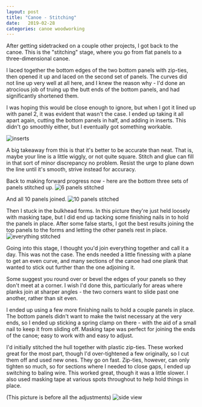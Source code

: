 ```yaml
---
layout: post
title: "Canoe - Stitching"
date:   2019-02-28
categories: canoe woodworking
---
```


After getting sidetracked on a couple other projects, I got back to the canoe.  This is the "stitching" stage, where you go from flat panels to a three-dimensional canoe.

I laced together the bottom edges of the two bottom panels with zip-ties, then opened it up and laced on the second set of panels.  The curves did not line up very well at all here, and I knew the reason why - I'd done an atrocious job of truing up the butt ends of the bottom panels, and had significantly shortened them.

I was hoping this would be close enough to ignore, but when I got it lined up with panel 2, it was evident that wasn't the case.  I ended up taking it all apart again, cutting the bottom panels in half, and adding in inserts.  This didn't go smoothly either, but I eventually got something workable.

![inserts](https://i.imgur.com/rp1tbtW.jpg)

A big takeaway from this is that it's better to be accurate than neat.  That is, maybe your line is a little wiggly, or not quite square.  Stitch and glue can fill in that sort of minor discrepancy no problem.  Resist the urge to plane down the line until it's smooth, strive instead for accuracy.

Back to making forward progress now - here are the bottom three sets of panels stitched up.
![6 panels stitched](https://i.imgur.com/6TQ2brn.jpg)

And all 10 panels joined.
![10 panels stitched](https://i.imgur.com/vSXYqzT.jpg)

Then I stuck in the bulkhead forms.  In this picture they're just held loosely with masking tape, but I did end up tacking some finishing nails in to hold the panels in place.  After some false starts, I got the best results joining the top panels to the forms and letting the other panels rest in place.
![everything stitched](https://i.imgur.com/R63k4JI.jpg)

Going into this stage, I thought you'd join everything together and call it a day.  This was not the case.  The ends needed a little finessing with a plane to get an even curve, and many sections of the canoe had one plank that wanted to stick out further than the one adjoining it.

Some suggest you round over or bevel the edges of your panels so they don't meet at a corner.  I wish I'd done this, particularly for areas where planks join at sharper angles - the two corners want to slide past one another, rather than sit even.

I ended up using a few more finishing nails to hold a couple panels in place.  The bottom panels didn't want to make the twist necessary at the very ends, so I ended up sticking a spring clamp on there - with the aid of a small nail to keep it from sliding off.  Masking tape was perfect for joining the ends of the canoe; easy to work with and easy to adjust.

I'd initially stitched the hull together with plastic zip-ties.  These worked great for the most part, though I'd over-tightened a few originally, so I cut them off and used new ones.  They go on fast.  Zip-ties, however, can only tighten so much, so for sections where I needed to close gaps, I ended up switching to baling wire.  This worked great, though it was a little slower.  I also used masking tape at various spots throughout to help hold things in place.

(This picture is before all the adjustments)
![side view](https://i.imgur.com/7tubVg3.jpg)
